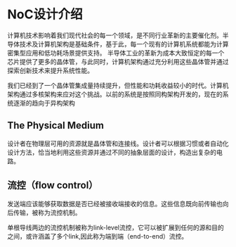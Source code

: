 # NoC设计介绍

计算机技术影响着我们现代社会的每一个领域，是不同行业革新的主要催化剂。半导体技术及计算机架构是基础条件，基于此，每一个现有的计算机系统都能为计算密集型应用和低功耗场景提供支持。
半导体工业的革新为成本大致恒定的每一个芯片提供了更多的晶体管，与此同时，计算机架构通过充分利用这些晶体管并通过探索创新技术来提升系统性能。

我们已经到了一个晶体管集成量持续提升，但性能和功耗收益较小的时代。计算机架构通过多核架构来应对这个挑战。以前的系统是按照同构架构开发的，现在的系统逐渐的趋向于异构架构

## The Physical Medium

设计者在物理层可用的资源就是晶体管和连接线。设计者可以根据习惯或者自动化设计方法，恰当地利用这些资源并通过不同的抽象层面的设计，构造出复杂的电路。

## 流控（flow control）

发送端应该能够获取数据是否已经被接收端接收的信息。这些信息既向前传输也向后传输，被称为流控机制。

单根导线两边的流控机制被称为link-level流控，它可以被扩展到任何的源和目的之间，或许涵盖了多个link,因此称为端到端（end-to-end）流控。
